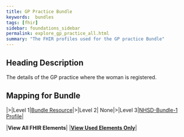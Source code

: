 ```yaml
---
title: GP Practice Bundle
keywords:  bundles
tags: [fhir]
sidebar: foundations_sidebar
permalink: explore_gp_practice_all.html
summary: "The FHIR profiles used for the GP practice Bundle"
---
```


## Heading Description ##
The details of the GP practice where the woman is registered.

## Mapping for Bundle ##

|>|Level 1|[Bundle Resource](http://hl7.org/fhir/stu3/bundle.html)|>|Level 2| None|>|Level 3|[NHSD-Bundle-1 Profile](http://xxx)|

|**View All FHIR Elements**|    |**[View Used Elements Only](explore_gp_practice.html#mapping-for-bundle)**| 
